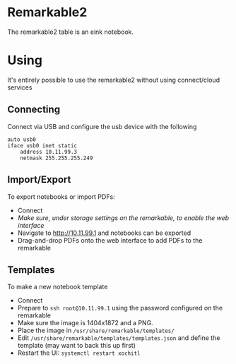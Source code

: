 Remarkable2
===

The remarkable2 table is an eink notebook.

# Using

It's entirely possible to use the remarkable2 without using connect/cloud services

## Connecting

Connect via USB and configure the usb device with the following

```
auto usb0
iface usb0 inet static
    address 10.11.99.3
    netmask 255.255.255.249
```

## Import/Export

To export notebooks or import PDFs:

- Connect
- _Make sure, under storage settings on the remarkable, to enable the web interface_
- Navigate to http://10.11.99.1 and notebooks can be exported
- Drag-and-drop PDFs onto the web interface to add PDFs to the remarkable

## Templates

To make a new notebook template

- Connect
- Prepare to `ssh root@10.11.99.1` using the password configured on the remarkable
- Make sure the image is 1404x1872 and a PNG.
- Place the image in `/usr/share/remarkable/templates/`
- Edit `/usr/share/remarkable/templates/templates.json` and define the template (may want to back this up first)
- Restart the UI: `systemctl restart xochitl`
